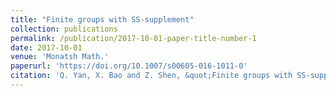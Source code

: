 ```yaml
---
title: "Finite groups with SS-supplement"
collection: publications
permalink: /publication/2017-10-01-paper-title-number-1
date: 2017-10-01
venue: 'Monatsh Math.'
paperurl: 'https://doi.org/10.1007/s00605-016-1011-0'
citation: 'Q. Yan, X. Bao and Z. Shen, &quot;Finite groups with SS-supplement.&quot; Monatsh Math. 184 (2017), 325-333.'
---
```


